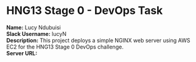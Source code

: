 
# HNG13 Stage 0 - DevOps Task

**Name:** Lucy Ndubuisi  
**Slack Username:** lucyN  
**Description:** This project deploys a simple NGINX web server using AWS EC2 for the HNG13 Stage 0 DevOps challenge.  
**Server URL:** 



